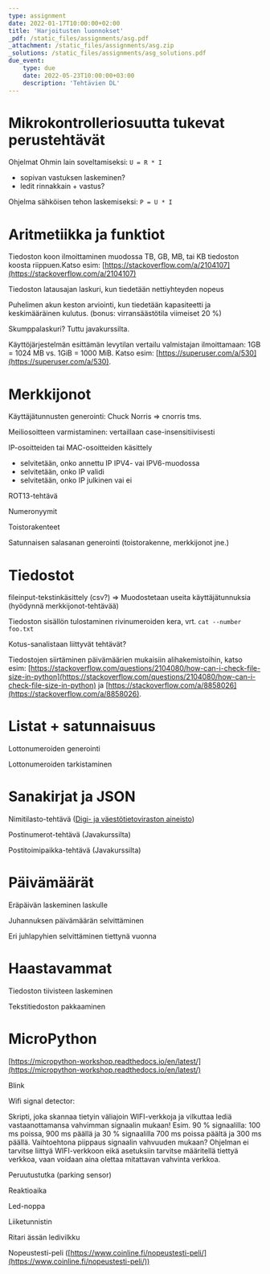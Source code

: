 ```yaml
---
type: assignment
date: 2022-01-17T10:00:00+02:00
title: 'Harjoitusten luonnokset'
_pdf: /static_files/assignments/asg.pdf
_attachment: /static_files/assignments/asg.zip
_solutions: /static_files/assignments/asg_solutions.pdf
due_event: 
    type: due
    date: 2022-05-23T10:00:00+03:00
    description: 'Tehtävien DL'
---
```




# Mikrokontrolleriosuutta tukevat perustehtävät

Ohjelmat Ohmin lain soveltamiseksi: `U = R * I`

* sopivan vastuksen laskeminen?
* ledit rinnakkain + vastus?

Ohjelma sähköisen tehon laskemiseksi: `P = U * I`


# Aritmetiikka ja funktiot

Tiedoston koon ilmoittaminen muodossa TB, GB, MB, tai KB tiedoston koosta riippuen.Katso esim: [https://stackoverflow.com/a/2104107](https://stackoverflow.com/a/2104107)

Tiedoston latausajan laskuri, kun tiedetään nettiyhteyden nopeus

Puhelimen akun keston arviointi, kun tiedetään kapasiteetti ja keskimääräinen kulutus. (bonus: virransäästötila viimeiset 20 %)


Skumppalaskuri? Tuttu javakurssilta.

Käyttöjärjestelmän esittämän levytilan vertailu valmistajan ilmoittamaan: 1GB = 1024 MB vs. 1GiB = 1000 MiB. Katso esim: [https://superuser.com/a/530](https://superuser.com/a/530).


# Merkkijonot

Käyttäjätunnusten generointi: Chuck Norris => cnorris tms.

Meiliosoitteen varmistaminen: vertaillaan case-insensitiivisesti

IP-osoitteiden tai MAC-osoitteiden käsittely 
* selvitetään, onko annettu IP IPV4- vai IPV6-muodossa
* selvitetään, onko IP validi
* selvitetään, onko IP julkinen vai ei

ROT13-tehtävä

Numeronyymit

Toistorakenteet

Satunnaisen salasanan generointi (toistorakenne, merkkijonot jne.)

# Tiedostot

fileinput-tekstinkäsittely (csv?) => Muodostetaan useita käyttäjätunnuksia (hyödynnä merkkijonot-tehtävää)

Tiedoston sisällön tulostaminen rivinumeroiden kera, vrt. `cat --number foo.txt`

Kotus-sanalistaan liittyvät tehtävät?

Tiedostojen siirtäminen päivämäärien mukaisiin alihakemistoihin, katso esim: [https://stackoverflow.com/questions/2104080/how-can-i-check-file-size-in-python](https://stackoverflow.com/questions/2104080/how-can-i-check-file-size-in-python) ja [https://stackoverflow.com/a/8858026](https://stackoverflow.com/a/8858026).

# Listat + satunnaisuus

Lottonumeroiden generointi

Lottonumeroiden tarkistaminen

# Sanakirjat ja JSON

Nimitilasto-tehtävä ([Digi- ja väestötietoviraston aineisto](https://www.avoindata.fi/data/fi/dataset/none))

Postinumerot-tehtävä (Javakurssilta)

Postitoimipaikka-tehtävä (Javakurssilta)


# Päivämäärät

Eräpäivän laskeminen laskulle

Juhannuksen päivämäärän selvittäminen

Eri juhlapyhien selvittäminen tiettynä vuonna

# Haastavammat

Tiedoston tiivisteen laskeminen

Tekstitiedoston pakkaaminen

# MicroPython

[https://micropython-workshop.readthedocs.io/en/latest/](https://micropython-workshop.readthedocs.io/en/latest/)

Blink

Wifi signal detector:

Skripti, joka skannaa tietyin väliajoin WIFI-verkkoja ja vilkuttaa lediä vastaanottamansa vahvimman signaalin mukaan! Esim. 90 % signaalilla: 100 ms poissa, 900 ms päällä ja 30 % signaalilla 700 ms poissa päältä ja 300 ms päällä. Vaihtoehtona piippaus signaalin vahvuuden mukaan? Ohjelman ei tarvitse liittyä WIFI-verkkoon eikä asetuksiin tarvitse määritellä tiettyä verkkoa, vaan voidaan aina olettaa mitattavan vahvinta verkkoa.

Peruutustutka (parking sensor)

Reaktioaika

Led-noppa

Liiketunnistin

Ritari ässän ledivilkku

Nopeustesti-peli ([https://www.coinline.fi/nopeustesti-peli/](https://www.coinline.fi/nopeustesti-peli/))
